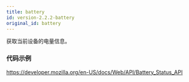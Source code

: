 ```yaml
---
title: battery
id: version-2.2.2-battery
original_id: battery
---
```


获取当前设备的电量信息。

### 代码示例
https://developer.mozilla.org/en-US/docs/Web/API/Battery_Status_API

